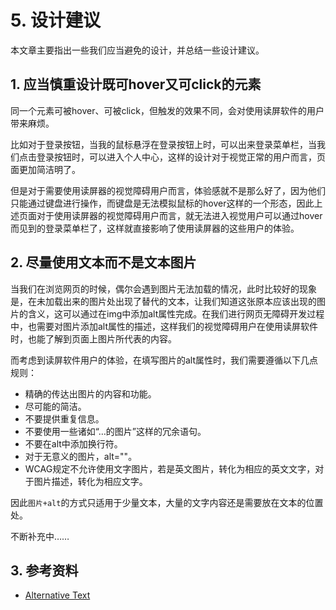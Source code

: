 # 5. 设计建议

本文章主要指出一些我们应当避免的设计，并总结一些设计建议。

## 1. 应当慎重设计既可hover又可click的元素

同一个元素可被hover、可被click，但触发的效果不同，会对使用读屏软件的用户带来麻烦。

比如对于登录按钮，当我的鼠标悬浮在登录按钮上时，可以出来登录菜单栏，当我们点击登录按钮时，可以进入个人中心，这样的设计对于视觉正常的用户而言，页面更加简洁明了。

但是对于需要使用读屏器的视觉障碍用户而言，体验感就不是那么好了，因为他们只能通过键盘进行操作，而键盘是无法模拟鼠标的hover这样的一个形态，因此上述页面对于使用读屏器的视觉障碍用户而言，就无法进入视觉用户可以通过hover而见到的登录菜单栏了，这样就直接影响了使用读屏器的这些用户的体验。

## 2. 尽量使用文本而不是文本图片

当我们在浏览网页的时候，偶尔会遇到图片无法加载的情况，此时比较好的现象是，在未加载出来的图片处出现了替代的文本，让我们知道这张原本应该出现的图片的含义，这可以通过在img中添加alt属性完成。在我们进行网页无障碍开发过程中，也需要对图片添加alt属性的描述，这样我们的视觉障碍用户在使用读屏软件时，也能了解到页面上图片所代表的内容。

而考虑到读屏软件用户的体验，在填写图片的alt属性时，我们需要遵循以下几点规则：

* 精确的传达出图片的内容和功能。
* 尽可能的简洁。
* 不要提供重复信息。
* 不要使用一些诸如“…的图片”这样的冗余语句。
* 不要在alt中添加换行符。
* 对于无意义的图片，alt=""。
* WCAG规定不允许使用文字图片，若是英文图片，转化为相应的英文文字，对于图片描述，转化为相应文字。

因此`图片+alt`的方式只适用于少量文本，大量的文字内容还是需要放在文本的位置处。

不断补充中……

## 3. 参考资料

* [Alternative Text](https://webaim.org/techniques/alttext/)

